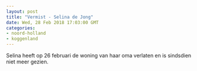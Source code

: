 ```yaml
---
layout: post
title: "Vermist - Selina de Jong"
date: Wed, 28 Feb 2018 17:03:00 GMT
categories: 
- noord-holland 
- koggenland 
---
```


Selina heeft op 26 februari de woning van haar oma verlaten en is sindsdien niet meer gezien.
